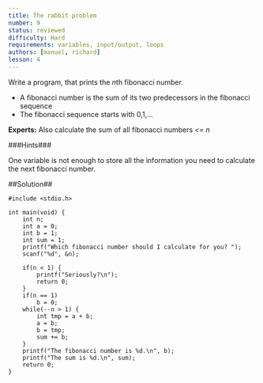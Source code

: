 ```yaml
---
title: The rabbit problem
number: 9
status: reviewed
difficulty: Hard
requirements: variables, input/output, loops
authors: [manuel, richard]
lesson: 4
---
```


Write a program, that prints the *n*th fibonacci number.

 * A fibonacci number is the sum of its two predecessors in the fibonacci sequence
 * The fibonacci sequence starts with 0,1,...

**Experts:** Also calculate the sum of all fibonacci numbers *<= n*

###Hints###

One variable is not enough to store all the information you need to calculate the next fibonacci number.

##Solution##

    #include <stdio.h>

    int main(void) {
        int n;
        int a = 0;
        int b = 1;
        int sum = 1;
        printf("Which fibonacci number should I calculate for you? ");
        scanf("%d", &n);

        if(n < 1) {
            printf("Seriously?\n");
            return 0;
        }
        if(n == 1)
            b = 0;
        while(--n > 1) {
            int tmp = a + b;
            a = b;
            b = tmp;
            sum += b;
        }
        printf("The fibonacci number is %d.\n", b);
        printf("The sum is %d.\n", sum);
        return 0;
    }

